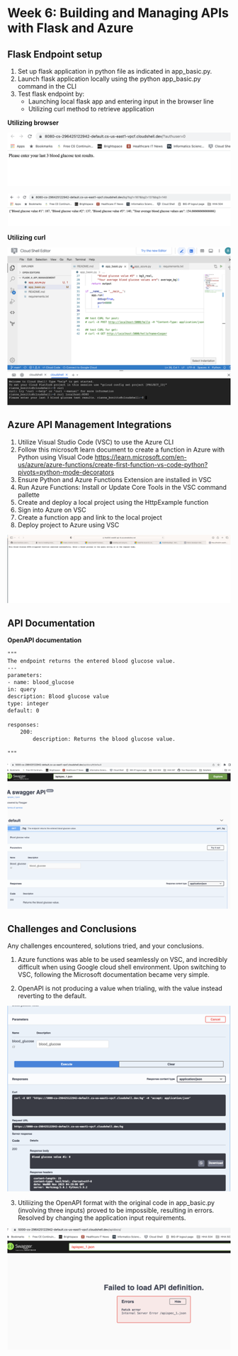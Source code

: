 # Week 6: Building and Managing APIs with Flask and Azure

## Flask Endpoint setup

1. Set up flask application in python file as indicated in app_basic.py.
2. Launch flask application locally using the python app_basic.py command in the CLI
3. Test flask endpoint by:
    - Launching local flask app and entering input in the browser line
    - Utilizing curl method to retrieve application

<b> Utilizing browser </b>

![Picture](images/flask_endpoint1.png "Text to show on mouseover")

![Picture](images/flask_endpoint2.png "Text to show on mouseover")

<b> Utilizing curl </b>

![Picture](images/flask_endpoint3.png "Text to show on mouseover")

## Azure API Management Integrations

1. Utilize Visual Studio Code (VSC) to use the Azure CLI
2. Follow this microsoft learn document to create a function in Azure with Python using Visual Code
    https://learn.microsoft.com/en-us/azure/azure-functions/create-first-function-vs-code-python?pivots=python-mode-decorators 
3. Ensure Python and Azure Functions Extension are installed in VSC
4. Run Azure Functions: Install or Update Core Tools in the VSC command pallette
5. Create and deploy a local project using the HttpExample function
6. Sign into Azure on VSC
7. Create a function app and link to the local project
8. Deploy project to Azure using VSC

![Picture](images/azure_deployed_app.png "Text to show on mouseover")


## API Documentation

<b> OpenAPI documentation </b>

    """
    The endpoint returns the entered blood glucose value.
    ---
    parameters:
    - name: blood_glucose
    in: query
    description: Blood glucose value
    type: integer
    default: 0

    responses:
        200:
            description: Returns the blood glucose value.

    """

![Picture](images/open_api1.png "Text to show on mouseover")

## Challenges and Conclusions
Any challenges encountered, solutions tried, and your conclusions.

1. Azure functions was able to be used seamlessly on VSC, and incredibly difficult when using Google cloud shell environment. Upon switching to VSC, following the Microsoft documentation became very simple.

2. OpenAPI is not producing a value when trialing, with the value instead reverting to the default. 

![Picture](images/open_api_novalue.png "Text to show on mouseover")

3. Utiliizing the OpenAPI format with the original code in app_basic.py (involving three inputs) proved to be impossible, resulting in errors. Resolved by changing the application input requirements.

![Picture](images/open_api_error1.png "Text to show on mouseover")